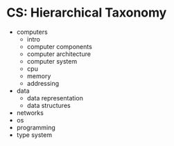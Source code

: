# CS: Hierarchical Taxonomy



* computers
  * intro
  * computer components
  * computer architecture
  * computer system
  * cpu
  * memory
  * addressing
* data
  * data representation
  * data structures
* networks
* os
* programming
* type system
